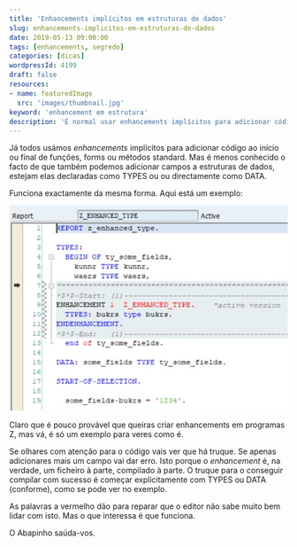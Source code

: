 ```yaml
---
title: 'Enhancements implícitos em estruturas de dados'
slug: enhancements-implicitos-em-estruturas-de-dados
date: 2019-05-13 09:00:00
tags: [enhancements, segredo]
categories: [dicas]
wordpressId: 4199
draft: false
resources:
- name: featuredImage
  src: 'images/thumbnail.jpg'
keyword: 'enhancement em estrutura'
description: 'É normal usar enhancements implícitos para adicionar código ABAP a programas standard. Mas também podemos adicionar campos a estruturas de dados.'
---
```

Já todos usámos _enhancements_ implícitos para adicionar código ao início ou final de funções, forms ou métodos standard. Mas é menos conhecido o facto de que também podemos adicionar campos a estruturas de dados, estejam elas declaradas como TYPES ou ou directamente como DATA.

<!--more-->

Funciona exactamente da mesma forma. Aqui está um exemplo:

[![Enhancement implícito em estrutura de dados][1]][1]

Claro que é pouco provável que queiras criar enhancements em programas Z, mas vá, é só um exemplo para veres como é.

Se olhares com atenção para o código vais ver que há truque. Se apenas adicionares mais um campo vai dar erro. Isto porque o _enhancement_ é, na verdade, um ficheiro à parte, compilado à parte. O truque para o conseguir compilar com sucesso é começar explicitamente com TYPES ou DATA (conforme), como se pode ver no exemplo.

As palavras a vermelho dão para reparar que o editor não sabe muito bem lidar com isto. Mas o que interessa é que funciona.

O Abapinho saúda-vos.

   [1]: images/implicit_enhancement_type.jpg
